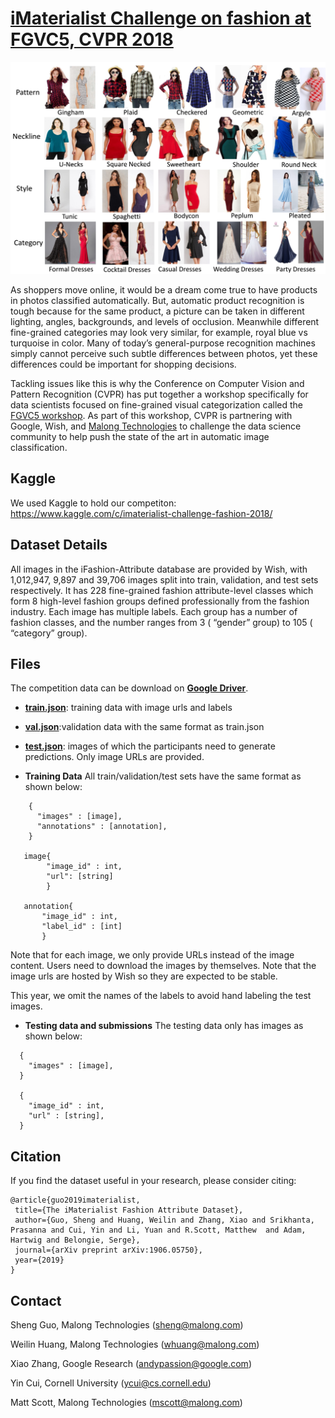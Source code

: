 # [iMaterialist Challenge on fashion at FGVC5, CVPR 2018](https://www.kaggle.com/c/imaterialist-challenge-fashion-2018/)


![wish](imat1.png?imageMogr2/auto-orient/strip%7CimageView2/2/w/100)

As shoppers move online, it would be a dream come true to have products in photos classified automatically. But, automatic product recognition is tough because for the same product, a picture can be taken in different lighting, angles, backgrounds, and levels of occlusion. Meanwhile different fine-grained categories may look very similar, for example, royal blue vs turquoise in color. Many of today’s general-purpose recognition machines simply cannot perceive such subtle differences between photos, yet these differences could be important for shopping decisions.

Tackling issues like this is why the Conference on Computer Vision and Pattern Recognition (CVPR) has put together a workshop specifically for data scientists focused on fine-grained visual categorization called the [FGVC5 workshop](https://sites.google.com/view/fgvc5/home). As part of this workshop, CVPR is partnering with Google, Wish, and [Malong Technologies](https://www.malong.com/en/home) to challenge the data science community to help push the state of the art in automatic image classification.


## Kaggle
We used Kaggle to hold our competiton: https://www.kaggle.com/c/imaterialist-challenge-fashion-2018/


## Dataset Details

All images in the iFashion-Attribute database are provided by Wish, with 1,012,947,  9,897 and 39,706 images split into train, validation, and test sets respectively. It has 228 fine-grained fashion attribute-level classes which form
8 high-level fashion groups defined professionally from the fashion industry. Each image has multiple labels. Each group has a number of fashion classes, and the number ranges from 3 ( “gender” group) to 105 ( “category” group).


## Files

The competition data can be download on [**Google Driver**](https://drive.google.com/drive/folders/1X0Q1OPSU6QHuCuHUNVSCCxxVDSPlkQQt?usp=sharing_).

- [**train.json**](https://drive.google.com/file/d/1oh_GDZY2IQwB_eKCV1ZbWiXkVe5WGEG-/view?usp=sharing): training data with image urls and labels

- [**val.json**](https://drive.google.com/open?id=11FiOABXkkidTZbNse1zg6HnqLay_0XL5):validation data with the same format as train.json

- [**test.json**](https://drive.google.com/file/d/1E4j7z8lPrdV9uWEAADXn6UPT0dQQ81Bs/view?usp=sharing): images of which the participants need to generate predictions. Only image URLs are provided.

- **Training Data** All train/validation/test sets have the same format as shown below:

```
    {
      "images" : [image],
      "annotations" : [annotation],
    }

   image{
        "image_id" : int,
        "url": [string]
        }

   annotation{
       "image_id" : int,
       "label_id" : [int]
       }
```

Note that for each image, we only provide URLs instead of the image content. Users need to download the images by themselves. Note that the image urls are hosted by Wish so they are expected to be stable.

This year, we omit the names of the labels to avoid hand labeling the test images.

- **Testing data and submissions** The testing data only has images as shown below:

```
  {
    "images" : [image],
  }

  {
    "image_id" : int,
    "url" : [string],
  }
```
## Citation
 If you find the dataset useful in your research, please consider citing:
 ```
@article{guo2019imaterialist,
  title={The iMaterialist Fashion Attribute Dataset},
  author={Guo, Sheng and Huang, Weilin and Zhang, Xiao and Srikhanta, Prasanna and Cui, Yin and Li, Yuan and R.Scott, Matthew  and Adam, Hartwig and Belongie, Serge},
  journal={arXiv preprint arXiv:1906.05750},
  year={2019}
}

```


## Contact

Sheng Guo, Malong Technologies (sheng@malong.com)

Weilin Huang, Malong Technologies (whuang@malong.com)

Xiao Zhang, Google Research (andypassion@google.com)

Yin Cui, Cornell University (ycui@cs.cornell.edu)

Matt Scott, Malong Technologies (mscott@malong.com)



